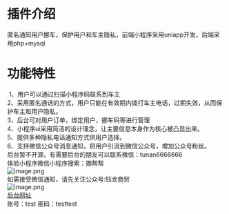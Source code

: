 # 插件介绍
匿名通知用户挪车，保护用户和车主隐私，前端小程序采用uniapp开发，后端采用php+mysql  
# 功能特性
 1、用户可以通过扫描小程序码联系到车主  
2、采用匿名通话的方式，用户只能在有效期内拨打车主电话，过期失效，从而保护车主和用户隐私。  
3、后台可对用户订单，绑定用户，挪车码等进行管理  
4、小程序ui采用简洁的设计理念，让主要信息本身作为核心被凸显出来。  
5、提供多种隐私电话通知方式供用户选择。  
6、支持微信公众号消息通知，将用户引流到微信公众号，增加公众号粉丝。  
后台暂不开源，有需要后台的朋友可以联系微信：tunan6666666  
体验小程序微信小程序搜索：挪帮帮  
![image.png](https://cdn.fastadmin.net/uploads/2022/10/12/f3f3c5632d5b48e7b05bdf47082c7773.jpg)  
如需接受微信通知，请先关注公众号:钰龙商贸  
![image.png](https://cdn.fastadmin.net/uploads/2022/10/12/7bb5fad244cb931399549aec9faffeca.png)  
[后台网址](https://tn.rdtxgj.com/MNQYRauFiC.php/index/login "体验网址")  
账号：test 密码：testtest  
